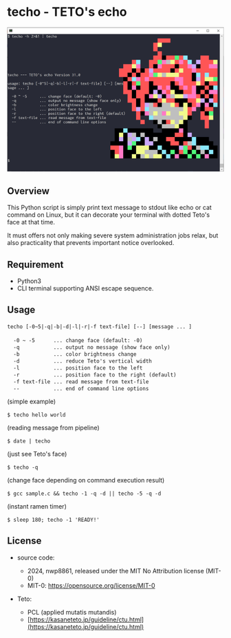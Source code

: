 # techo - TETO's echo

![help screen](https://github.com/nwp8861/techo/blob/main/techo-help.png)

## Overview

This Python script is simply print text message to stdout like echo or cat command on Linux, but it can decorate your terminal with dotted Teto's face at that time. 

It must offers not only making severe system administration jobs relax, but also practicality that prevents important notice overlooked. 

## Requirement

- Python3
- CLI terminal supporting ANSI escape sequence. 

## Usage
```
techo [-0~5|-q|-b|-d|-l|-r|-f text-file] [--] [message ... ]

  -0 ~ -5      ... change face (default: -0)
  -q           ... output no message (show face only)
  -b           ... color brightness change
  -d           ... reduce Teto's vertical width
  -l           ... position face to the left
  -r           ... position face to the right (default)
  -f text-file ... read message from text-file
  --           ... end of command line options
```

(simple example)
```
$ techo hello world
```

(reading message from pipeline)
```
$ date | techo
```

(just see Teto's face)
```
$ techo -q
```

(change face depending on command execution result)
```
$ gcc sample.c && techo -1 -q -d || techo -5 -q -d
```

(instant ramen timer)
```
$ sleep 180; techo -1 'READY!'
```

## License

- source code:
  - 2024, nwp8861, released under the MIT No Attribution license (MIT-0)
  - MIT-0: https://opensource.org/license/MIT-0

- Teto:
  - PCL (applied mutatis mutandis)
  - [https://kasaneteto.jp/guideline/ctu.html](https://kasaneteto.jp/guideline/ctu.html)
